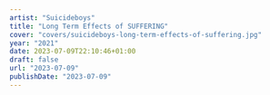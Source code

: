 ```yaml
---
artist: "Suicideboys"
title: "Long Term Effects of SUFFERING"
cover: "covers/suicideboys-long-term-effects-of-suffering.jpg"
year: "2021"
date: 2023-07-09T22:10:46+01:00
draft: false
url: "2023-07-09"
publishDate: "2023-07-09"
---
```



